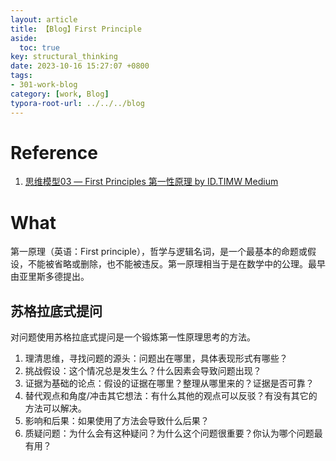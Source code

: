 ```yaml
---
layout: article
title: 【Blog】First Principle
aside:
  toc: true
key: structural_thinking
date: 2023-10-16 15:27:07 +0800
tags:
- 301-work-blog
category: [work, Blog]
typora-root-url: ../../../blog
---
```


# Reference

1. [思维模型03 — First Principles  第一性原理  by ID.TIMW  Medium](https://medium.com/@idtimw/思维模型03-first-principles-第一性原理-7571fc664faf)



# What

第一原理（英语：First principle），哲学与逻辑名词，是一个最基本的命题或假设，不能被省略或删除，也不能被违反。第一原理相当于是在数学中的公理。最早由亚里斯多德提出。



## 苏格拉底式提问

对问题使用苏格拉底式提问是一个锻炼第一性原理思考的方法。

1. 理清思维，寻找问题的源头：问题出在哪里，具体表现形式有哪些？
2. 挑战假设：这个情况总是发生么？什么因素会导致问题出现？
3. 证据为基础的论点：假设的证据在哪里？整理从哪里来的？证据是否可靠？
4. 替代观点和角度/冲击其它想法：有什么其他的观点可以反驳？有没有其它的方法可以解决。
5. 影响和后果：如果使用了方法会导致什么后果？
6. 质疑问题：为什么会有这种疑问？为什么这个问题很重要？你认为哪个问题最有用？
